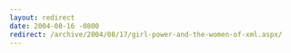 ```yaml
---
layout: redirect
date: 2004-08-16 -0800
redirect: /archive/2004/08/17/girl-power-and-the-women-of-xml.aspx/
---
```

